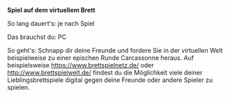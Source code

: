 **Spiel auf dem virtuellem Brett**

So lang dauert's: je nach Spiel

Das brauchst du: PC

So geht's: Schnapp dir deine Freunde und fordere Sie in der virtuellen Welt beispielweise zu einer epischen Runde Carcassonne heraus. Auf beispielsweise https://www.brettspielnetz.de/ oder http://www.brettspielwelt.de/ findest du die Möglichkeit viele deiner Lieblingsbrettspiele digital gegen deine Freunde oder andere Spieler zu spielen.
